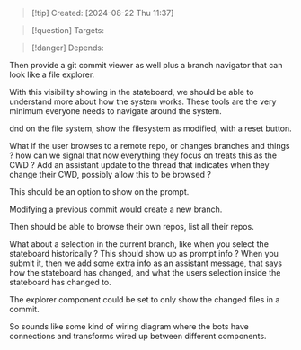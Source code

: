 
>[!tip] Created: [2024-08-22 Thu 11:37]

>[!question] Targets: 

>[!danger] Depends: 

Then provide a git commit viewer as well
plus a branch navigator that can look like a file explorer.

With this visibility showing in the stateboard, we should be able to understand more about how the system works.  These tools are the very minimum everyone needs to navigate around the system.

dnd on the file system, show the filesystem as modified, with a reset button.

What if the user browses to a remote repo, or changes branches and things ? how can we signal that now everything they focus on treats this as the CWD ?
Add an assistant update to the thread that indicates when they change their CWD, possibly allow this to be browsed ?

This should be an option to show on the prompt.

Modifying a previous commit would create a new branch.

Then should be able to browse their own repos, list all their repos.

What about a selection in the current branch, like when you select the stateboard historically ? This should show up as prompt info ?
When you submit it, then we add some extra info as an assistant message, that says how the stateboard has changed, and what the users selection inside the stateboard has changed to.

The explorer component could be set to only show the changed files in a commit.

So sounds like some kind of wiring diagram where the bots have connections and transforms wired up between different components.